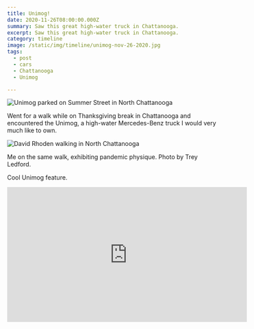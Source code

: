 ```yaml
---
title: Unimog!
date: 2020-11-26T08:00:00.000Z
summary: Saw this great high-water truck in Chattanooga.
excerpt: Saw this great high-water truck in Chattanooga.
category: timeline
image: /static/img/timeline/unimog-nov-26-2020.jpg
tags:
  - post 
  - cars
  - Chattanooga
  - Unimog

---
```


![Unimog parked on Summer Street in North Chattanooga](/static/img/timeline/cars/unimog-11-26-2020.jpg "Unimog parked on Summer Street in North Chattanooga")

Went for a walk while on Thanksgiving break in Chattanooga and encountered the Unimog, a high-water Mercedes-Benz truck I would very much like to own.

![David Rhoden walking in North Chattanooga](/static/img/timeline/david-in-chattanooga-nov-26-2020.jpg "David Rhoden walking in North Chattanooga")

Me on the same walk, exhibiting pandemic physique. Photo by Trey Ledford.

Cool Unimog feature.

<iframe width="560" height="315" src="https://www.youtube.com/embed/8bK252NN0fs" frameborder="0" allow="accelerometer; autoplay; clipboard-write; encrypted-media; gyroscope; picture-in-picture" allowfullscreen></iframe>